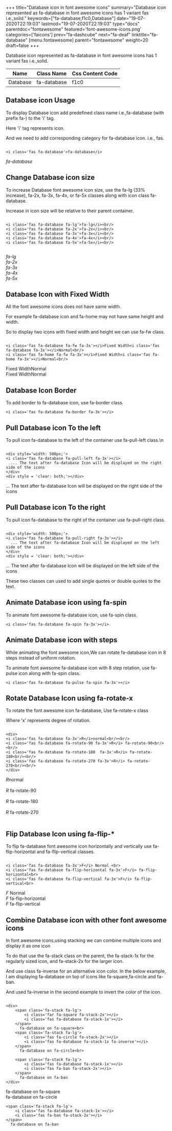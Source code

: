 +++
title="Database icon in font awesome icons"
summary="Database icon represented as fa-database in font awesome icons has 1 variant fas i.e.,solid."
keywords=["fa-database,f1c0,Database"]
date="19-07-2020T22:19:03"
lastmod="19-07-2020T22:19:03"
type="docs"
parentdoc="fontawesome"
featured='font-awesome-icons.png'
categories=['faicons']
prev="fa-dashcube"
next="fa-deaf"
linktitle="fa-database"
[menu.fontawesome]
parent="fontawesome"
weight=20
draft=false
+++


Database icon represented as fa-database in font awesome icons has 1 variant fas i.e.,solid.

<div class='table-responsive'><table class='table'><thead><tr><th>Name</th><th>Class Name</th><th>Css Content Code</th></tr></thead><tbody><tr><td>Database</td><td>fa-database</td><td>f1c0</td></tr></tbody></table></div>



## Database icon Usage

To display Database icon add predefined class name i.e.,fa-database (with prefix fa-) to the 'i' tag.

Here 'i' tag represents icon.

And we need to add corresponding category for fa-database icon. i.e., fas.


```

<i class='fas fa-database'>fa-database</i>
```

<i class='fas fa-database'>fa-database</i>




## Change Database icon size
To increase Database font awesome icon size, use the fa-lg (33% increase), fa-2x, fa-3x, fa-4x, or fa-5x classes along with icon class fa-database.

Increase in icon size will be relative to their parent container. 

```

<i class='fas fa-database fa-lg'>fa-lg</i><br/>
<i class='fas fa-database fa-2x'>fa-2x</i><br/>
<i class='fas fa-database fa-3x'>fa-3x</i><br/>
<i class='fas fa-database fa-4x'>fa-4x</i><br/>
<i class='fas fa-database fa-5x'>fa-5x</i><br/>
            
```

<i class='fas fa-database fa-lg'>fa-lg</i><br/>
<i class='fas fa-database fa-2x'>fa-2x</i><br/>
<i class='fas fa-database fa-3x'>fa-3x</i><br/>
<i class='fas fa-database fa-4x'>fa-4x</i><br/>
<i class='fas fa-database fa-5x'>fa-5x</i><br/>
            



## Database Icon with Fixed Width 

All the font awesome icons does not have same width.

For example fa-database icon and fa-home may not have same height and width.

So to display two icons with fixed width and height we can use fa-fw class.


```

<i class='fas fa-database fa-fw fa-3x'></i>Fixed Width<i class='fas fa-database fa-3x'></i>Normal<br/>
<i class='fas fa-home fa-fw fa-3x'></i>Fixed Width<i class='fas fa-home fa-3x'></i>Normal<br/>
```

<i class='fas fa-database fa-fw fa-3x'></i>Fixed Width<i class='fas fa-database fa-3x'></i>Normal<br/>
<i class='fas fa-home fa-fw fa-3x'></i>Fixed Width<i class='fas fa-home fa-3x'></i>Normal<br/>



## Database Icon Border 

To add border to fa-database icon, use fa-border class.


```
<i class='fas fa-database fa-border fa-3x'></i>

```
<i class='fas fa-database fa-border fa-3x'></i>





## Pull Database icon To the left

To pull icon fa-database to the left of the container use fa-pull-left class.\n

```

<div style='width: 500px;'>
<i class='fas fa-database fa-pull-left fa-3x'></i>
  ... The text after fa-database Icon will be displayed on the right side of the icons
</div>
<div style = 'clear: both;'></div>
```

<div style='width: 500px;'>
<i class='fas fa-database fa-pull-left fa-3x'></i>
  ... The text after fa-database Icon will be displayed on the right side of the icons
</div>
<div style = 'clear: both;'></div>




## Pull Database icon To the right
To pull icon fa-database to the right of the container use fa-pull-right class.

```

<div style='width: 500px;'>
<i class='fas fa-database fa-pull-right fa-3x'></i>
  ... The text after fa-database Icon will be displayed on the left side of the icons
</div>
<div style = 'clear: both;'></div>
```

<div style='width: 500px;'>
<i class='fas fa-database fa-pull-right fa-3x'></i>
  ... The text after fa-database Icon will be displayed on the left side of the icons
</div>
<div style = 'clear: both;'></div>

These two classes can used to add single quotes or double quotes to the text.


## Animate Database icon using fa-spin
To animate font awesome fa-database icon, use fa-spin class.

```
<i class='fas fa-database fa-spin fa-3x'></i>
```
<i class='fas fa-database fa-spin fa-3x'></i>




## Animate Database icon with steps
While animating the font awesome icon,We can rotate fa-database icon in 8 steps instead of uniform rotation.

To animate font awesome fa-database icon with 8 step rotation, use fa-pulse icon along with fa-spin class.


```
<i class='fas fa-database fa-pulse fa-spin fa-3x'></i>

```
<i class='fas fa-database fa-pulse fa-spin fa-3x'></i>





## Rotate Database Icon using fa-rotate-x
To rotate the font awesome icon fa-database, Use fa-rotate-x class

Where 'x' represents degree of rotation.


```

<div>
<i class='fas fa-database fa-3x'>R</i>normal<br/><br/>
<i class='fas fa-database fa-rotate-90 fa-3x'>R</i> fa-rotate-90<br/><br/> 
<i class='fas fa-database fa-rotate-180  fa-3x'>R</i> fa-rotate-180<br/><br/> 
<i class='fas fa-database fa-rotate-270 fa-3x'>R</i> fa-rotate-270<br/><br/>
</div>
```

<div>
<i class='fas fa-database fa-3x'>R</i>normal<br/><br/>
<i class='fas fa-database fa-rotate-90 fa-3x'>R</i> fa-rotate-90<br/><br/> 
<i class='fas fa-database fa-rotate-180  fa-3x'>R</i> fa-rotate-180<br/><br/> 
<i class='fas fa-database fa-rotate-270 fa-3x'>R</i> fa-rotate-270<br/><br/>
</div>




## Flip Database Icon using fa-flip-*
To flip fa-database font awesome icon horizontally and vertically use fa-flip-horizontal and fa-flip-vertical classes. 

```

<i class='fas fa-database fa-3x'>F</i> Normal <br>
<i class='fas fa-database fa-flip-horizontal fa-3x'>F</i> fa-flip-horizontal<br>
<i class='fas fa-database fa-flip-vertical fa-3x'>F</i> fa-flip-vertical<br>
```

<i class='fas fa-database fa-3x'>F</i> Normal <br>
<i class='fas fa-database fa-flip-horizontal fa-3x'>F</i> fa-flip-horizontal<br>
<i class='fas fa-database fa-flip-vertical fa-3x'>F</i> fa-flip-vertical<br>




## Combine Database icon with other font awesome icons
In font awesome icons,using stacking we can combine multiple icons and display it as one icon 

To do that use the fa-stack class on the parent, the fa-stack-1x for the regularly sized icon, and fa-stack-2x for the larger icon.

And use class fa-inverse for an alternative icon color. 
In the below example, I am displaying fa-database on top of icons like fa-square,fa-circle and fa-ban.

And used fa-inverse in the second example to invert the color of the icon.

```

<div>
    <span class='fa-stack fa-lg'>
        <i class='far fa-square fa-stack-2x'></i>
        <i class='fas fa-database fa-stack-1x'></i>
    </span>
      fa-database on fa-square<br>
    <span class='fa-stack fa-lg'>
        <i class='fas fa-circle fa-stack-2x'></i>
        <i class='fas fa-database fa-stack-1x fa-inverse'></i>
    </span>
      fa-database on fa-circle<br>

    <span class='fa-stack fa-lg'>
        <i class='fas fa-database fa-stack-1x'></i>
        <i class='fas fa-ban fa-stack-2x'></i>
    </span>
      fa-database on fa-ban
</div>
```

<div>
    <span class='fa-stack fa-lg'>
        <i class='far fa-square fa-stack-2x'></i>
        <i class='fas fa-database fa-stack-1x'></i>
    </span>
      fa-database on fa-square<br>
    <span class='fa-stack fa-lg'>
        <i class='fas fa-circle fa-stack-2x'></i>
        <i class='fas fa-database fa-stack-1x fa-inverse'></i>
    </span>
      fa-database on fa-circle<br>

    <span class='fa-stack fa-lg'>
        <i class='fas fa-database fa-stack-1x'></i>
        <i class='fas fa-ban fa-stack-2x'></i>
    </span>
      fa-database on fa-ban
</div>






